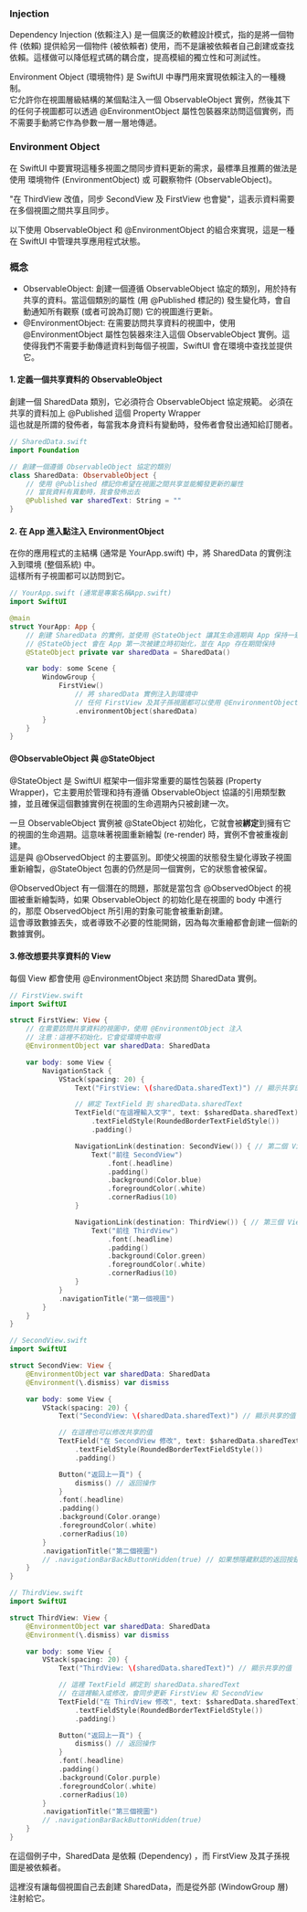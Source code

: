 ### Injection

Dependency Injection (依賴注入) 是一個廣泛的軟體設計模式，指的是將一個物件 (依賴) 提供給另一個物件 (被依賴者) 使用，而不是讓被依賴者自己創建或查找依賴。這樣做可以降低程式碼的耦合度，提高模組的獨立性和可測試性。

Environment Object (環境物件) 是 SwiftUI 中專門用來實現依賴注入的一種機制。  
它允許你在視圖層級結構的某個點注入一個 ObservableObject 實例，然後其下的任何子視圖都可以透過 @EnvironmentObject 屬性包裝器來訪問這個實例，而不需要手動將它作為參數一層一層地傳遞。

### Environment Object

在 SwiftUI 中要實現這種多視圖之間同步資料更新的需求，最標準且推薦的做法是使用 環境物件 (EnvironmentObject) 或 可觀察物件 (ObservableObject)。

"在 ThirdView 改值，同步 SecondView 及 FirstView 也會變"，這表示資料需要在多個視圖之間共享且同步。  

以下使用 ObservableObject 和 @EnvironmentObject 的組合來實現，這是一種在 SwiftUI 中管理共享應用程式狀態。

### 概念

  - ObservableObject: 創建一個遵循 ObservableObject 協定的類別，用於持有共享的資料。當這個類別的屬性 (用 @Published 標記的) 發生變化時，會自動通知所有觀察 (或者可說為訂閱) 它的視圖進行更新。
  - @EnvironmentObject: 在需要訪問共享資料的視圖中，使用 @EnvironmentObject 屬性包裝器來注入這個 ObservableObject 實例。這使得我們不需要手動傳遞資料到每個子視圖，SwiftUI 會在環境中查找並提供它。



#### 1. 定義一個共享資料的 ObservableObject
創建一個 SharedData 類別，它必須符合 ObservableObject 協定規範。
必須在共享的資料加上 @Published 這個 Property Wrapper  
這也就是所謂的發佈者，每當我本身資料有變動時，發佈者會發出通知給訂閱者。

```swift
// SharedData.swift
import Foundation

// 創建一個遵循 ObservableObject 協定的類別
class SharedData: ObservableObject {
    // 使用 @Published 標記你希望在視圖之間共享並能觸發更新的屬性
    // 當我資料有異動時，我會發佈出去
    @Published var sharedText: String = ""
}
```

#### 2. 在 App 進入點注入 EnvironmentObject
在你的應用程式的主結構 (通常是 YourApp.swift) 中，將 SharedData 的實例注入到環境 (整個系統) 中。  
這樣所有子視圖都可以訪問到它。

```swift
// YourApp.swift (通常是專案名稱App.swift)
import SwiftUI

@main
struct YourApp: App {
    // 創建 SharedData 的實例，並使用 @StateObject 讓其生命週期與 App 保持一致
    // @StateObject 會在 App 第一次被建立時初始化，並在 App 存在期間保持
    @StateObject private var sharedData = SharedData()

    var body: some Scene {
        WindowGroup {
            FirstView()
                // 將 sharedData 實例注入到環境中
                // 任何 FirstView 及其子孫視圖都可以使用 @EnvironmentObject 訪問它
                .environmentObject(sharedData)
        }
    }
}
```

#### @ObservableObject 與 @StateObject

@StateObject 是 SwiftUI 框架中一個非常重要的屬性包裝器 (Property Wrapper)，它主要用於管理和持有遵循 ObservableObject 協議的引用類型數據，並且確保這個數據實例在視圖的生命週期內只被創建一次。

一旦 ObservableObject 實例被 @StateObject 初始化，它就會被**綁定**到擁有它的視圖的生命週期。這意味著視圖重新繪製 (re-render) 時，實例不會被重複創建。   
這是與 @ObservedObject 的主要區別。即使父視圖的狀態發生變化導致子視圖重新繪製，@StateObject 包裹的仍然是同一個實例，它的狀態會被保留。

@ObservedObject 有一個潛在的問題，那就是當包含 @ObservedObject 的視圖被重新繪製時，如果 ObservableObject 的初始化是在視圖的 body 中進行的，那麼 ObservedObject 所引用的對象可能會被重新創建。  
這會導致數據丟失，或者導致不必要的性能開銷，因為每次重繪都會創建一個新的數據實例。


#### 3.修改想要共享資料的 View
每個 View 都會使用 @EnvironmentObject 來訪問 SharedData 實例。
```swift
// FirstView.swift
import SwiftUI

struct FirstView: View {
    // 在需要訪問共享資料的視圖中，使用 @EnvironmentObject 注入
    // 注意：這裡不初始化，它會從環境中取得
    @EnvironmentObject var sharedData: SharedData

    var body: some View {
        NavigationStack { 
            VStack(spacing: 20) {
                Text("FirstView: \(sharedData.sharedText)") // 顯示共享的值

                // 綁定 TextField 到 sharedData.sharedText
                TextField("在這裡輸入文字", text: $sharedData.sharedText)
                    .textFieldStyle(RoundedBorderTextFieldStyle())
                    .padding()

                NavigationLink(destination: SecondView()) { // 第二個 View
                    Text("前往 SecondView")
                        .font(.headline)
                        .padding()
                        .background(Color.blue)
                        .foregroundColor(.white)
                        .cornerRadius(10)
                }

                NavigationLink(destination: ThirdView()) { // 第三個 View
                    Text("前往 ThirdView")
                        .font(.headline)
                        .padding()
                        .background(Color.green)
                        .foregroundColor(.white)
                        .cornerRadius(10)
                }
            }
            .navigationTitle("第一個視圖")
        }
    }
}
```

```swift
// SecondView.swift
import SwiftUI

struct SecondView: View {
    @EnvironmentObject var sharedData: SharedData
    @Environment(\.dismiss) var dismiss

    var body: some View {
        VStack(spacing: 20) {
            Text("SecondView: \(sharedData.sharedText)") // 顯示共享的值

            // 在這裡也可以修改共享的值
            TextField("在 SecondView 修改", text: $sharedData.sharedText)
                .textFieldStyle(RoundedBorderTextFieldStyle())
                .padding()

            Button("返回上一頁") {
                dismiss() // 返回操作
            }
            .font(.headline)
            .padding()
            .background(Color.orange)
            .foregroundColor(.white)
            .cornerRadius(10)
        }
        .navigationTitle("第二個視圖")
        // .navigationBarBackButtonHidden(true) // 如果想隱藏默認的返回按鈕
    }
}
```


```swift
// ThirdView.swift
import SwiftUI

struct ThirdView: View {
    @EnvironmentObject var sharedData: SharedData
    @Environment(\.dismiss) var dismiss

    var body: some View {
        VStack(spacing: 20) {
            Text("ThirdView: \(sharedData.sharedText)") // 顯示共享的值

            // 這裡 TextField 綁定到 sharedData.sharedText
            // 在這裡輸入或修改，會同步更新 FirstView 和 SecondView
            TextField("在 ThirdView 修改", text: $sharedData.sharedText)
                .textFieldStyle(RoundedBorderTextFieldStyle())
                .padding()

            Button("返回上一頁") {
                dismiss() // 返回操作
            }
            .font(.headline)
            .padding()
            .background(Color.purple)
            .foregroundColor(.white)
            .cornerRadius(10)
        }
        .navigationTitle("第三個視圖")
        // .navigationBarBackButtonHidden(true)
    }
}
```

在這個例子中，SharedData 是依賴 (Dependency) ，而 FirstView 及其子孫視圖是被依賴者。  

這裡沒有讓每個視圖自己去創建 SharedData，而是從外部 (WindowGroup 層) 注射給它。

